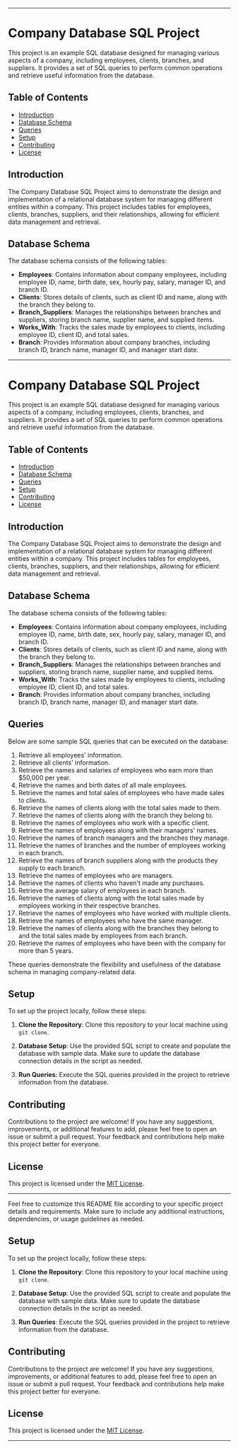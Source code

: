 

---

# Company Database SQL Project

This project is an example SQL database designed for managing various aspects of a company, including employees, clients, branches, and suppliers. It provides a set of SQL queries to perform common operations and retrieve useful information from the database.

## Table of Contents

- [Introduction](#introduction)
- [Database Schema](#database-schema)
- [Queries](#queries)
- [Setup](#setup)
- [Contributing](#contributing)
- [License](#license)

## Introduction

The Company Database SQL Project aims to demonstrate the design and implementation of a relational database system for managing different entities within a company. This project includes tables for employees, clients, branches, suppliers, and their relationships, allowing for efficient data management and retrieval.

## Database Schema

The database schema consists of the following tables:

- **Employees**: Contains information about company employees, including employee ID, name, birth date, sex, hourly pay, salary, manager ID, and branch ID.
- **Clients**: Stores details of clients, such as client ID and name, along with the branch they belong to.
- **Branch_Suppliers**: Manages the relationships between branches and suppliers, storing branch name, supplier name, and supplied items.
- **Works_With**: Tracks the sales made by employees to clients, including employee ID, client ID, and total sales.
- **Branch**: Provides information about company branches, including branch ID, branch name, manager ID, and manager start date.


---

# Company Database SQL Project

This project is an example SQL database designed for managing various aspects of a company, including employees, clients, branches, and suppliers. It provides a set of SQL queries to perform common operations and retrieve useful information from the database.

## Table of Contents

- [Introduction](#introduction)
- [Database Schema](#database-schema)
- [Queries](#queries)
- [Setup](#setup)
- [Contributing](#contributing)
- [License](#license)

## Introduction

The Company Database SQL Project aims to demonstrate the design and implementation of a relational database system for managing different entities within a company. This project includes tables for employees, clients, branches, suppliers, and their relationships, allowing for efficient data management and retrieval.

## Database Schema

The database schema consists of the following tables:

- **Employees**: Contains information about company employees, including employee ID, name, birth date, sex, hourly pay, salary, manager ID, and branch ID.
- **Clients**: Stores details of clients, such as client ID and name, along with the branch they belong to.
- **Branch_Suppliers**: Manages the relationships between branches and suppliers, storing branch name, supplier name, and supplied items.
- **Works_With**: Tracks the sales made by employees to clients, including employee ID, client ID, and total sales.
- **Branch**: Provides information about company branches, including branch ID, branch name, manager ID, and manager start date.

## Queries

Below are some sample SQL queries that can be executed on the database:

1. Retrieve all employees' information.
2. Retrieve all clients' information.
3. Retrieve the names and salaries of employees who earn more than $50,000 per year.
4. Retrieve the names and birth dates of all male employees.
5. Retrieve the names and total sales of employees who have made sales to clients.
6. Retrieve the names of clients along with the total sales made to them.
7. Retrieve the names of clients along with the branch they belong to.
8. Retrieve the names of employees who work with a specific client.
9. Retrieve the names of employees along with their managers' names.
10. Retrieve the names of branch managers and the branches they manage.
11. Retrieve the names of branches and the number of employees working in each branch.
12. Retrieve the names of branch suppliers along with the products they supply to each branch.
13. Retrieve the names of employees who are managers.
14. Retrieve the names of clients who haven't made any purchases.
15. Retrieve the average salary of employees in each branch.
16. Retrieve the names of clients along with the total sales made by employees working in their respective branches.
17. Retrieve the names of employees who have worked with multiple clients.
18. Retrieve the names of employees who have the same manager.
19. Retrieve the names of clients along with the branches they belong to and the total sales made by employees from each branch.
20. Retrieve the names of employees who have been with the company for more than 5 years.

These queries demonstrate the flexibility and usefulness of the database schema in managing company-related data.

## Setup

To set up the project locally, follow these steps:

1. **Clone the Repository**: Clone this repository to your local machine using `git clone`.

2. **Database Setup**: Use the provided SQL script to create and populate the database with sample data. Make sure to update the database connection details in the script as needed.

3. **Run Queries**: Execute the SQL queries provided in the project to retrieve information from the database.

## Contributing

Contributions to the project are welcome! If you have any suggestions, improvements, or additional features to add, please feel free to open an issue or submit a pull request. Your feedback and contributions help make this project better for everyone.

## License

This project is licensed under the [MIT License](LICENSE).

---

Feel free to customize this README file according to your specific project details and requirements. Make sure to include any additional instructions, dependencies, or usage guidelines as needed.

## Setup

To set up the project locally, follow these steps:

1. **Clone the Repository**: Clone this repository to your local machine using `git clone`.

2. **Database Setup**: Use the provided SQL script to create and populate the database with sample data. Make sure to update the database connection details in the script as needed.

3. **Run Queries**: Execute the SQL queries provided in the project to retrieve information from the database.

## Contributing

Contributions to the project are welcome! If you have any suggestions, improvements, or additional features to add, please feel free to open an issue or submit a pull request. Your feedback and contributions help make this project better for everyone.

## License

This project is licensed under the [MIT License](LICENSE).

---
